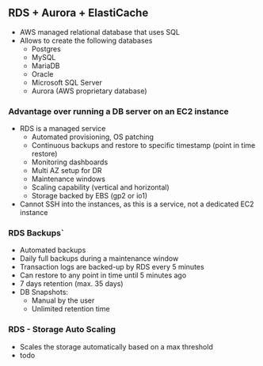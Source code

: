 ## RDS + Aurora + ElastiCache

* AWS managed relational database that uses SQL
* Allows to create the following databases
  * Postgres
  * MySQL
  * MariaDB
  * Oracle
  * Microsoft SQL Server
  * Aurora (AWS proprietary database)

### Advantage over running a DB server on an EC2 instance

* RDS is a managed service
  * Automated provisioning, OS patching
  * Continuous backups and restore to specific timestamp (point in time restore)
  * Monitoring dashboards
  * Multi AZ setup for DR
  * Maintenance windows
  * Scaling capability (vertical and horizontal)
  * Storage backed by EBS (gp2 or io1)
* Cannot SSH into the instances, as this is a service, not a dedicated EC2 instance

### RDS Backups`

* Automated backups
* Daily full backups during a maintenance window
* Transaction logs are backed-up by RDS every 5 minutes
* Can restore to any point in time until 5 minutes ago
* 7 days retention (max. 35 days)
* DB Snapshots:
  * Manual by the user
  * Unlimited retention time

### RDS - Storage Auto Scaling

* Scales the storage automatically based on a max threshold
* todo

